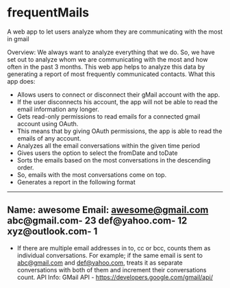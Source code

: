 # frequentMails
A web app to let users analyze whom they are communicating with the most in gmail

Overview:
We always want to analyze everything that we do. So, we have set out to analyze
whom we are communicating with the most and how often in the past 3 months. This web app helps to analyze this data by generating a report of most frequently communicated contacts.
What this app does:
- Allows users to connect or disconnect their gMail account
with the app.
- If the user disconnects his account, the app will not be able to read the
email information any longer.
- Gets read-only permissions to read emails for a connected gmail account using OAuth.
- This means that by giving OAuth permissions, the app is able to
read the emails of any account.
- Analyzes all the email conversations within the given time period
- Gives users the option to select the fromDate and toDate 
- Sorts the emails based on the most conversations in the descending order.
- So, emails with the most conversations come on top.
- Generates a report in the following format
--------------------------------------------------
Name: awesome
Email: awesome@gmail.com
abc@gmail.com- 23
def@yahoo.com- 12
xyz@outlook.com- 1
--------------------------------------------------
- If there are multiple email addresses in to, cc or bcc, counts them as individual
conversations. For example; if the same email is sent to abc@gmail.com and
def@yahoo.com, treats it as separate conversations with both of them and increment
their conversations count.
API Info:
GMail API - https://developers.google.com/gmail/api/
